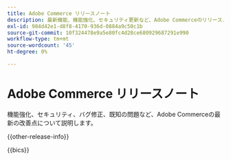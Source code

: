 ```yaml
---
title: Adobe Commerce リリースノート
description: 最新機能、機能強化、セキュリティ更新など、Adobe Commerceのリリースノートについて説明します。 バグの修正、既知の問題、アップグレードガイダンスを確認します。
exl-id: 984d42e1-d8f8-4170-936d-0884a9c50c1b
source-git-commit: 10f324478e9a5e80fc4d28ce680929687291e990
workflow-type: tm+mt
source-wordcount: '45'
ht-degree: 0%

---
```


# Adobe Commerce リリースノート

機能強化、セキュリティ、バグ修正、既知の問題など、Adobe Commerceの最新の改善点について説明します。

{{other-release-info}}

{{bics}}
